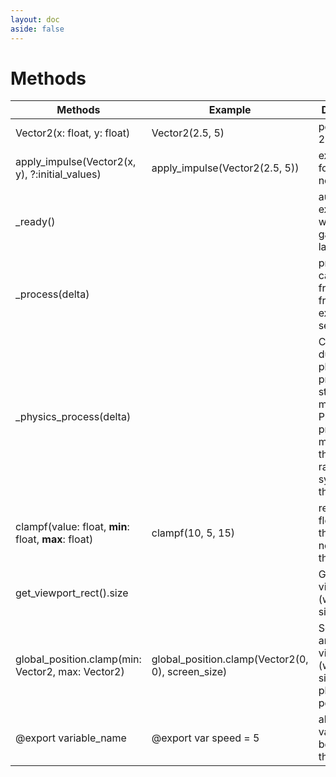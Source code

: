 ```yaml
---
layout: doc
aside: false
---
```


# Methods

| Methods                                              | Example                                           | Description                                                                                                                       |
| ---------------------------------------------------- | ------------------------------------------------- | --------------------------------------------------------------------------------------------------------------------------------- |
| Vector2(x: float, y: float)                          | Vector2(2.5, 5)                                   | position in 2D space                                                                                                              |
| apply_impulse(Vector2(x, y), ?:initial_values)       | apply_impulse(Vector2(2.5, 5))                    | exert initial force to the node once                                                                                              |
| _ready()                                             |                                                   | automatically executed when the game is launched                                                                                  |
| _process(delta)                                      |                                                   | processing called each frame (60 frames are executed per seconds)                                                                 |
| _physics_process(delta)                              |                                                   | Called during the physics processing step of the main loop. Physics processing means that the frame rate is synced to the physics |
| clampf(value: float, **min**: float, **max**: float) | clampf(10, 5, 15)                                 | returns a float not less than **min** and not more than **max**                                                                   |
| get_viewport_rect().size                             |                                                   | Gets the viewport (window) size                                                                                                   |
| global_position.clamp(min: Vector2, max: Vector2)    | global_position.clamp(Vector2(0, 0), screen_size) | Sets the min and max viewport (window) size of the player position                                                                |
| @export variable_name                                | @export var speed = 5                             | allow the variable to be edited in the interface                                                                                  |
